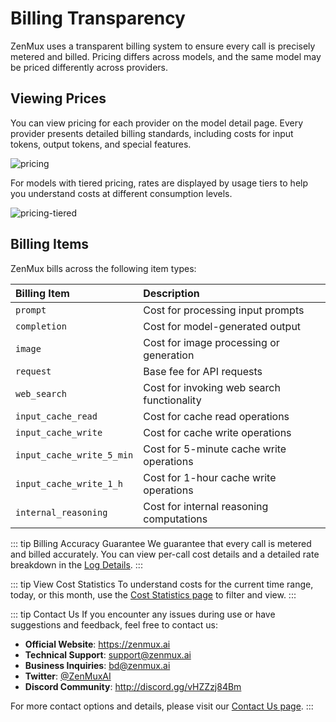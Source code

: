 # Billing Transparency

ZenMux uses a transparent billing system to ensure every call is precisely metered and billed. Pricing differs across models, and the same model may be priced differently across providers.

## Viewing Prices

You can view pricing for each provider on the model detail page. Every provider presents detailed billing standards, including costs for input tokens, output tokens, and special features.

![pricing](https://cdn.marmot-cloud.com/storage/zenmux/2025/10/23/XzrexEi/price.png)

For models with tiered pricing, rates are displayed by usage tiers to help you understand costs at different consumption levels.

![pricing-tiered](https://cdn.marmot-cloud.com/storage/zenmux/2025/10/23/H44UrQY/tier-pricing.png)

## Billing Items

ZenMux bills across the following item types:

| Billing Item              | Description                                |
| :------------------------ | :----------------------------------------- |
| `prompt`                  | Cost for processing input prompts          |
| `completion`              | Cost for model-generated output            |
| `image`                   | Cost for image processing or generation    |
| `request`                 | Base fee for API requests                  |
| `web_search`              | Cost for invoking web search functionality |
| `input_cache_read`        | Cost for cache read operations             |
| `input_cache_write`       | Cost for cache write operations            |
| `input_cache_write_5_min` | Cost for 5-minute cache write operations   |
| `input_cache_write_1_h`   | Cost for 1-hour cache write operations     |
| `internal_reasoning`      | Cost for internal reasoning computations   |

::: tip Billing Accuracy Guarantee
We guarantee that every call is metered and billed accurately. You can view per-call cost details and a detailed rate breakdown in the [Log Details](https://zenmux.ai/settings/activity).
:::

::: tip View Cost Statistics
To understand costs for the current time range, today, or this month, use the [Cost Statistics page](https://zenmux.ai/settings/cost) to filter and view.
:::

::: tip Contact Us
If you encounter any issues during use or have suggestions and feedback, feel free to contact us:

- **Official Website**: <https://zenmux.ai>
- **Technical Support**: [support@zenmux.ai](mailto:support@zenmux.ai)
- **Business Inquiries**: [bd@zenmux.ai](mailto:bd@zenmux.ai)
- **Twitter**: [@ZenMuxAI](https://twitter.com/ZenMuxAI)
- **Discord Community**: <http://discord.gg/vHZZzj84Bm>

For more contact options and details, please visit our [Contact Us page](/help/contact).
:::
